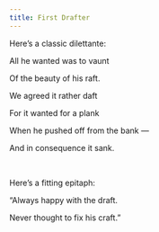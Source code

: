 ```yaml
---
title: First Drafter
---
```






Here’s a classic dilettante:

All he wanted was to vaunt

Of the beauty of his raft.

We agreed it rather daft

For it wanted for a plank

When he pushed off from the bank —

And in consequence it sank.

 

Here’s a fitting epitaph:

“Always happy with the draft.

Never thought to fix his craft.”
